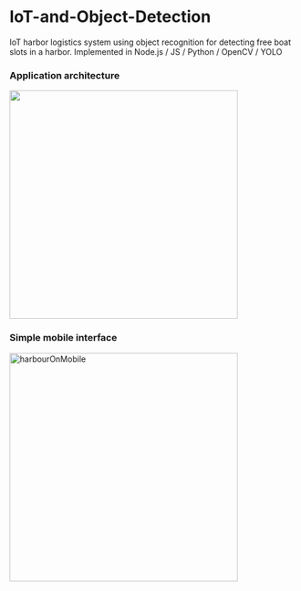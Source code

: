 # IoT-and-Object-Detection
IoT harbor logistics system using object recognition for detecting free boat slots in a harbor.  Implemented in Node.js / JS / Python / OpenCV / YOLO

### Application architecture
<img width="400" src="https://user-images.githubusercontent.com/15377936/147265759-fdf59bf2-0f38-4f58-8b84-b1370a217369.png">

### Simple mobile interface
<img width="400" alt="harbourOnMobile" src="https://user-images.githubusercontent.com/15377936/147265852-a2419b85-6f01-4f66-aa19-1107b7b0caf1.png">
